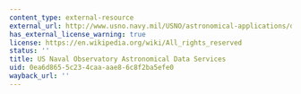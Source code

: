 ```yaml
---
content_type: external-resource
external_url: http://www.usno.navy.mil/USNO/astronomical-applications/data-services
has_external_license_warning: true
license: https://en.wikipedia.org/wiki/All_rights_reserved
status: ''
title: US Naval Observatory Astronomical Data Services
uid: 0ea6d865-5c23-4caa-aae8-6c8f2ba5efe0
wayback_url: ''
---
```

